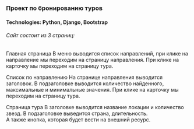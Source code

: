 ### Проект по бронированию туров
#### Technologies: Python, Django, Bootstrap

###### Сайт состоит из 3 страниц:

Главная страница
В меню выводится список направлений, при клике на направление мы переходим на страницу направления.
При клике на карточку мы переходим на страницу тура.

Список по направлению
На странице направления выводится заголовок.
В подзаголовке выводится количество найденного, максимальные и минимальные значения.
При клике на карточку мы переходим на страницу тура.

Страница тура
В заголовке выводится название локации и количество звезд.
В подзаголовке выведится страна, длительность.    
А также кнопка, которая будет вести на внешний ресурс.